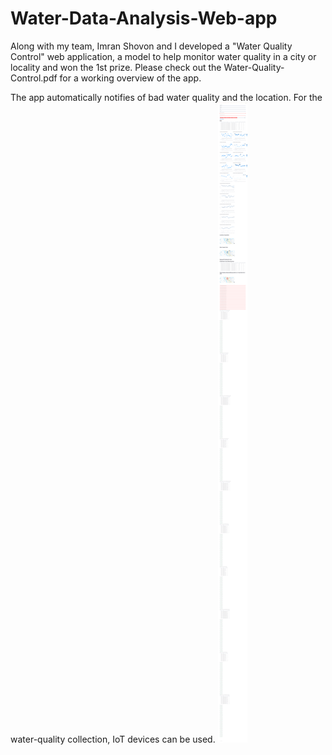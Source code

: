 # Water-Data-Analysis-Web-app
Along with my team, Imran Shovon and I developed a "Water
Quality Control" web application, a model to help monitor
water quality in a city or locality and won the 1st prize.
Please check out the Water-Quality-Control.pdf for a working overview of the app.

The app automatically notifies of bad water quality and the location. For the water-quality collection, IoT devices can be used.
![Water-Quality-Control.png](Water-Quality-Control.png)


